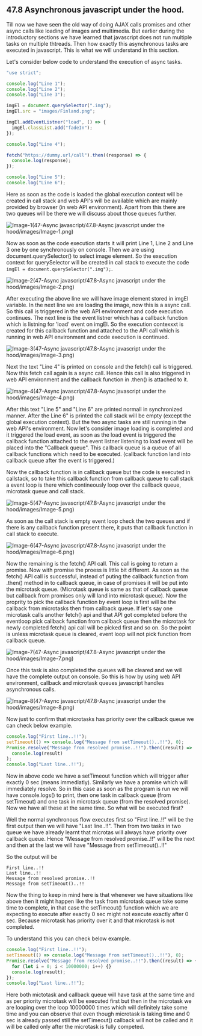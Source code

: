 ## 47.8 Asynchronous javascript under the hood.

Till now we have seen the old way of doing AJAX calls promises and other async calls like loading of images and multimedia. But earlier during the introductory sections we have learned that javascript does not run multiple tasks on multiple thtreads. Then how exactly this asynchronous tasks are executed in javascript. This is what we will understand in this section.

Let's consider below code to understand the execution of async tasks.

```javascript
"use strict";

console.log("Line 1");
console.log("Line 2");
console.log("Line 3");

imgEl = document.querySelector(".img");
imgEl.src = "images/Finland.png";

imgEl.addEventListner("load", () => {
  imgEl.classList.add("fadeIn");
});

console.log("Line 4");

fetch("https://dummy.url/call").then((response) => {
  console.log(response);
});

console.log("Line 5");
console.log("Line 6");
```

Here as soon as the code is loaded the global execution context will be created in call stack and web API's will be available which are mainly provided by browser (in web API environment). Apart from this there are two queues will be there we will discuss about those queues further.

![Image-1(47-Async javascript/47.8-Async javascript under the hood/images/Image-1.png)](https://github.com/Akhil-Selukar/Complete-JavaScript-Notes/blob/master/47-Async%20javascript/47.8-Async%20javascript%20under%20the%20hood/images/Image-1.png)

Now as soon as the code execution starts it will print Line 1, Line 2 and Line 3 one by one synchronously on console. Then we are using document.querySelector() to select image element. So the execution context for querySelector will be created in call stack to execute the code `imgEl = document.querySelector(".img");`.

![Image-2(47-Async javascript/47.8-Async javascript under the hood/images/Image-2.png)](https://github.com/Akhil-Selukar/Complete-JavaScript-Notes/blob/master/47-Async%20javascript/47.8-Async%20javascript%20under%20the%20hood/images/Image-2.png)

After executing the above line we will have image element stored in imgEl variable. In the next line we are loading the image, now this is a async call. So this call is triggered in the web API environment and code execution continues. The next line is the event listner which has a callback function which is listning for 'load' event on imgEl. So the execution contexxxt is created for this callback function and attached to the API call which is running in web API environment and code execution is continued.

![Image-3(47-Async javascript/47.8-Async javascript under the hood/images/Image-3.png)](https://github.com/Akhil-Selukar/Complete-JavaScript-Notes/blob/master/47-Async%20javascript/47.8-Async%20javascript%20under%20the%20hood/images/Image-3.png)

Next the text "Line 4" is printed on console and the fetch() call is triggered. Now this fetch call again is a async call. Hence this call is also triggered in web API environment and the callback function in .then() is attached to it.

![Image-4(47-Async javascript/47.8-Async javascript under the hood/images/Image-4.png)](https://github.com/Akhil-Selukar/Complete-JavaScript-Notes/blob/master/47-Async%20javascript/47.8-Async%20javascript%20under%20the%20hood/images/Image-4.png)

After this text "Line 5" and "Line 6" are printed normall in synchronized manner. After the Line 6" is printed the call stack will be empty (except the global execution context). But the two async tasks are still running in the web API's environment. Now let's consider image loading is completed and it triggered the load event, as soon as the load event is triggered the callback function attached to the event listner listening to load event will be placed into the "Callback queue". This callback queue is a queue of all callback functions which need to be executed. (callback function land into callback queue after the event is triggered.)

Now the callback function is in callback queue but the code is executed in callstack, so to take this callback function from callback queue to call stack a event loop is there which contineously loop over the callback queue, microtask queue and call stack.

![Image-5(47-Async javascript/47.8-Async javascript under the hood/images/Image-5.png)](https://github.com/Akhil-Selukar/Complete-JavaScript-Notes/blob/master/47-Async%20javascript/47.8-Async%20javascript%20under%20the%20hood/images/Image-5.png)

As soon as the call stack is empty event loop check the two queues and if there is any callback function present there, it puts that callback function in call stack to execute.

![Image-6(47-Async javascript/47.8-Async javascript under the hood/images/Image-6.png)](https://github.com/Akhil-Selukar/Complete-JavaScript-Notes/blob/master/47-Async%20javascript/47.8-Async%20javascript%20under%20the%20hood/images/Image-6.png)

Now the remaining is the fetch() API call. This call is going to return a promise. Now with promise the proess is little bit different. As soon as the fetch() API call is successful, instead of puting the callback function from .then() method in to callback queue, in case of promises it will be put into the microtask queue. (Microtask queue is same as that of callback queue but callback from promises only will land into microtask queue). Now the proprity to pick the callback function by event loop is first will be the callback from microtasks then from callback queue. If let's say one microtask calls another fetch() api and that API got completed before the eventloop pick callback function from callback queue then the microtask for newly completed fetch() api call will be picked first and so on. So the point is unless microtask queue is cleared, event loop will not pick function from callback queue.

![Image-7(47-Async javascript/47.8-Async javascript under the hood/images/Image-7.png)](https://github.com/Akhil-Selukar/Complete-JavaScript-Notes/blob/master/47-Async%20javascript/47.8-Async%20javascript%20under%20the%20hood/images/Image-7.png)

Once this task is also completed the queues will be cleared and we will have the complete output on console. So this is how by using web API environment, callback and microtask queues javascript handles asynchronous calls.

![Image-8(47-Async javascript/47.8-Async javascript under the hood/images/Image-8.png)](https://github.com/Akhil-Selukar/Complete-JavaScript-Notes/blob/master/47-Async%20javascript/47.8-Async%20javascript%20under%20the%20hood/images/Image-8.png)

Now just to confirm that microtasks has priority over the callback queue we can check below example.

```javascript
console.log("First line..!!");
setTimeout(() => console.log("Message from setTimeout()..!!"), 0);
Promise.resolve("Message from resolved promise..!!").then((result) =>
  console.log(result)
);
console.log("Last line..!!");
```

Now in above code we have a setTimeout function which will trigger after exactly 0 sec (means immediatly). Similarly we have a promise which will immediately resolve. So in this case as soon as the program is run we will have console.logs() to print, then one task in callback queue (from setTimeout) and one task in microtask queue (from the resolved promise). Now we have all these at the same time. So what will be executed first?

Well the normal synchronous flow executes first so "First line..!!" will be the first output then we will have "Last line..!!". Then from two tasks in two queue we have already learnt that microtas will always have priority over callback queue. Hence "Message from resolved promise..!!" will be the next and then at the last we will have "Message from setTimeout()..!!"

So the output will be

```
First line..!!
Last line..!!
Message from resolved promise..!!
Message from setTimeout()..!!
```

Now the thing to keep in mind here is that whenever we have situations like above then it might happen like the task from microtask queue take some time to complete, in that case the setTimeout() function which we are expecting to execute after exactly 0 sec might not execute exactly after 0 sec. Because microtask has priority over it and that microtask is not completed.

To understand this you can check below example.

```javascript
console.log("First line..!!");
setTimeout(() => console.log("Message from setTimeout()..!!"), 0);
Promise.resolve("Message from resolved promise..!!").then((result) => {
  for (let i = 0; i < 10000000; i++) {}
  console.log(result);
});
console.log("Last line..!!");
```

Here both mictotask and callback queue will have task at the same time and as per priority microtask will be executed first but then in the microtask we are looping over the loop 10000000 times which will definitely take some time and you can observe that even though microtask is taking time and 0 sec is already passed still the setTimeout() callback will not be called and it will be called only after the microtask is fully competed.
